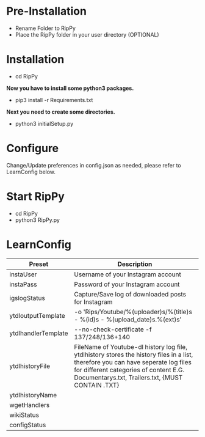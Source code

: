 # Pre-Installation
* Rename Folder to RipPy
* Place the RipPy folder in your user directory (OPTIONAL)

# Installation
* cd RipPy

**Now you have to install some python3 packages.**
* pip3 install -r Requirements.txt

**Next you need to create some directories.**

* python3 initialSetup.py

# Configure
Change/Update preferences in config.json as needed, please refer to LearnConfig below.

# Start RipPy
* cd RipPy 
* python3 RipPy.py


# LearnConfig
| Preset  | Description |
| ------------- | ------------- |
| instaUser  | Username of your Instagram account  |
| instaPass  | Password of your Instagram account  |
| igslogStatus  | Capture/Save log of downloaded posts for Instagram  |
| ytdloutputTemplate  | -o 'Rips/Youtube/%(uploader)s/%(title)s - %(id)s - %(upload_date)s.%(ext)s'  | | Default template for storing videos downloaded with youtube-dl  |
| ytdlhandlerTemplate  | --no-check-certificate -f 137/248/136+140  | | Deafult Handlers (Options/ARGS) used when downloading videos with Youtube-dl  |
| ytdlhistoryFile  | FileName of Youtube-dl history log file, ytdlhistory stores the history files in a list, therefore you can have seperate log files for different categories of content E.G. Documentarys.txt, Trailers.txt, {MUST CONTAIN .TXT}  |
| ytdlhistoryName  | 
| wgetHandlers  |
| wikiStatus  | 
| configStatus  | 
